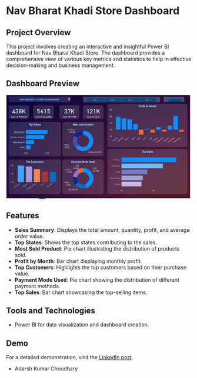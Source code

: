 # Nav Bharat Khadi Store Dashboard

## Project Overview
This project involves creating an interactive and insightful Power BI dashboard for Nav Bharat Khadi Store. The dashboard provides a comprehensive view of various key metrics and statistics to help in effective decision-making and business management.

## Dashboard Preview
![Nav Bharat Store Dashboard](./image/image.png)

## Features
- **Sales Summary**: Displays the total amount, quantity, profit, and average order value.
- **Top States**: Shows the top states contributing to the sales.
- **Most Sold Product**: Pie chart illustrating the distribution of products sold.
- **Profit by Month**: Bar chart displaying monthly profit.
- **Top Customers**: Highlights the top customers based on their purchase value.
- **Payment Mode Used**: Pie chart showing the distribution of different payment methods.
- **Top Sales**: Bar chart showcasing the top-selling items.

## Tools and Technologies
- Power BI for data visualization and dashboard creation.

## Demo
For a detailed demonstration, visit the [LinkedIn post](https://www.linkedin.com/posts/adarshkumar-choudhary-04380829a_powerbi-datamagic-businesssmart-activity-7140758643171287040-JSwr?utm_source=share&utm_medium=member_desktop).

- Adarsh Kumar Choudhary
